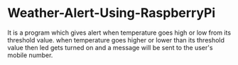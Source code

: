 # Weather-Alert-Using-RaspberryPi

It is a program which gives alert when temperature goes high or low from its threshold value. when temperature goes higher or lower than its
threshold value then led gets turned on and a message will be sent to the user's mobile number.
